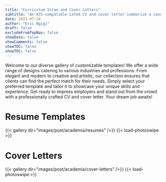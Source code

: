 ```yaml
---
title: "Curriculum Vitae and Cover Letters"
subtitle: "An ATS-compatible LaTeX CV and cover letter summarize a candidate's qualifications in a concise format, optimizing keyword usage for Applicant Tracking Systems to enhance chances of landing job interviews."
date: 2023-07-24
author: "Eric Ngigi"
draft: false
excludeFromTopNav: false
showDate: false
showComments: false
showTOC: false
showTOC: false
---
```


Welcome to our diverse gallery of customizable templates! We offer a wide range of designs catering to various industries and professions. From elegant and modern to creative and artistic, our collection ensures that clients can find the perfect match for their needs. Simply select your preferred template and tailor it to showcase your unique skills and experience. Get ready to impress employers and stand out from the crowd with a professionally crafted CV and cover letter. Your dream job awaits!

# Resume Templates
{{< gallery dir="images/post/academia/resumes" />}} {{< load-photoswipe >}}

# Cover Letters
{{< gallery dir="images/post/academia/cover-letters" />}} {{< load-photoswipe >}}
